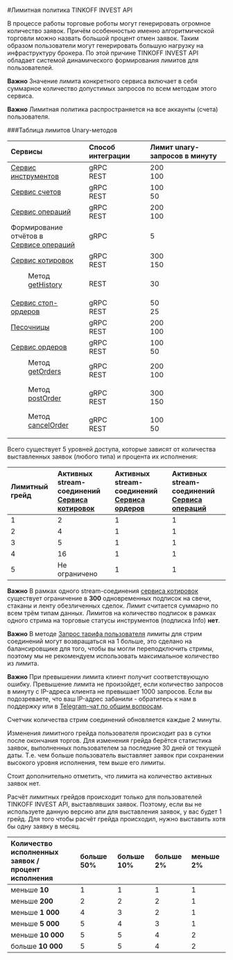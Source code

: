#Лимитная политика TINKOFF INVEST API

В процессе работы торговые роботы могут генерировать огромное количество заявок. Причём особенностью именно 
алгоритмической торговли можно назвать большой процент отмен заявок. Таким образом пользователи 
могут генерировать большую нагрузку на инфраструктуру брокера. По этой причине TINKOFF INVEST API 
обладает системой динамического формирования лимитов для пользователей. 

**Важно** Значение лимита конкретного сервиса включает в себя суммарное количество допустимых запросов по всем методам этого сервиса.

**Важно** Лимитная политика распространяется на все аккаунты (cчета) пользователя.

###Таблица лимитов Unary-методов

| Сервисы                                                                    | Способ интеграции | Лимит unary-запросов в минуту |
|:---------------------------------------------------------------------------|:------------------|:------------------------------|
| [Сервис инструментов](/investAPI/head-instruments/)                        | gRPC<br/>REST     | 200      <br/>100             |
| [Сервис счетов](/investAPI/head-users/)                                    | gRPC<br/>REST     | 100<br/>50                    |
| [Сервис операций](/investAPI/head-operations/)                             | gRPC<br/>REST     | 200<br/>100                   |
| Формирование отчётов в</br>[Сервисе операций](/investAPI/head-operations/) | gRPC              | 5                             |
| [Сервис котировок](/investAPI/head-marketdata/)                            | gRPC<br/>REST     | 300        <br/>150           |
| <dl><dd> Метод [getHistory](/investAPI/get_history)</dd></dl>              | REST              | 30                            |
| [Сервис стоп-ордеров](/investAPI/head-stoporders/)                         | gRPC<br/>REST     | 50<br/>25                     |
| [Песочницы](/investAPI/head-sandbox/)                                      | gRPC<br/>REST     | 200        <br/>100           |
| [Сервис ордеров](/investAPI/head-orders/)                                 | gRPC<br/>REST     | 100<br/>50                    |
 | <dl><dd> Метод [getOrders](/investAPI/orders#getorders)</dd></dl>          | gRPC<br/>REST     | 200<br/>100                   |
 | <dl><dd>Метод [postOrder](/investAPI/orders#postorder)     </dd></dl>      | gRPC<br/>REST     | 300<br/>150                   |
| <dl><dd>  Метод [cancelOrder](/investAPI/orders#cancelorder)    </dd></dl> | gRPC<br/>REST     | 100<br/>50                    |



Всего существует 5 уровней доступа, которые зависят от количества выставленных заявок (любого типа) и
процента их исполнения:

| Лимитный грейд   | Активных stream-соединений</br>[Сервиса котировок](/investAPI/head-marketdata/) | Активных stream-соединений</br>[Сервиса ордеров](/investAPI/head-orders/) | Активных stream-соединений</br>[Сервиса операций](/investAPI/head-operations/) |
| :-------------   |:--------------------------------------------------------------------------------|:--------------------------------------------------------------------------|:-------------------------------------------------------------------------------|
| 1                | 2                                                                               | 1                                                                         | 1                                                                              |
| 2                | 4                                                                               | 1                                                                         | 1                                                                              |
| 3                | 5                                                                               | 1                                                                         | 1                                                                              |
| 4                | 16                                                                              | 1                                                                         | 1                                                                              |
| 5                | Не ограничено                                                                   | 1                                                                         | 1                                                                              |

**Важно** В рамках одного stream-соединения [сервиса котировок](/investAPI/head-marketdata/) существует 
ограничение в **300** одновременных подписок на свечи, стаканы и ленту обезличенных сделок. Лимит считается
суммарно по всем трём типам данных. Лимитов на количество подписок в рамках одного стрима на торговые
статусы инструментов (подписка Info) **нет**.

**Важно** В методе [Запрос тарифа пользователя](https://tinkoff.github.io/investAPI/users/#getusertariff) лимиты для стрим
соединений могут возвращаться на 1 больше, это сделано на балансировщике для того, чтобы вы могли переподключить стримы,
поэтому мы не рекомендуем использовать максимальное количество из лимита. 

**Важно** При превышении лимита клиент получит соответствующую ошибку. Превышение лимита не произойдет, если количество запросов в минуту с IP-адреса клиента не превышает 1000 запросов. Если вы подозреваете, что ваш IP-адрес забанили - обратитесь к нам в поддержку или в [Telegram-чат по общим вопросам](https://t.me/joinchat/VaW05CDzcSdsPULM).

Счетчик количества стрим соединений обновляется каждые 2 минуты.

Изменения лимитного грейда пользователя происходит раз в сутки после окончания торгов. Для изменения
грейда берётся статистика заявок, выполненных пользователем за последние 30 дней от текущей даты. 
Т.е. чем больше пользователь выставляет заявок при сохранении высокого уровня исполнения, 
тем выше его лимиты.

Стоит дополнительно отметить, что лимита на количество активных заявок нет.

Расчёт лимитных грейдов происходит только для пользователей TINKOFF INVEST API,
выставлявших заявок. Поэтому, если вы не используете данную
версию апи для выставления заявок, у вас будет 1 грейд. 
Для того чтобы расчёт грейда происходил, нужно выставить хотя бы одну заявку
в месяц.

| Количество исполненных заявок / </br> процент исполнения | больше 50% | больше 10% | больше 2% | меньше 2% |
|:----------------------------------------------------------| :--------- | :--------- | :--------- | :--------- |
| меньше **10**                                             | 1          | 1          | 1          | 1          | 
| меньше **200**                                            | 2          | 2          | 2          | 1          | 
| меньше **1 000**                                          | 4          | 3          | 2          | 1          | 
| меньше **5 000**                                          | 5          | 4          | 3          | 1          | 
| меньше **10 000**                                         | 5          | 5          | 4          | 2          | 
| больше **10 000**                                         | 5          | 5          | 4          | 2          | 
